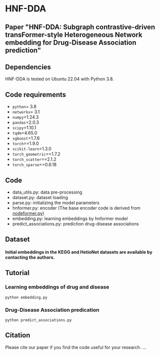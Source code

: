 # HNF-DDA
## Paper "HNF-DDA: Subgraph contrastive-driven transFormer-style Heterogeneous Network embedding for Drug-Disease Association prediction"

## Dependencies
HNF-DDA is tested on Ubuntu 22.04 with Python 3.8.

## Code requirements
  - `python`= 3.8
  - `networkx`= 3.1
  - `numpy`=1.24.3
  - `pandas`=2.0.3
  - `scipy`=1.10.1
  - `tqdm`=4.65.0
  - `xgboost`=1.7.6
  - `torch`==1.9.0
  - `scikit-learn`=1.3.0
  - `torch_geometric`==1.7.2
  - `torch_scatter`==2.1.2
  - `torch_sparse`==0.6.18

## Code
- data_utils.py: data pre-processing
- dataset.py: dataset loading
- parse.py: initializing the model parameters
- hnformer.py: encoder (The base encoder code is derived from [nodeformer.py](https://github.com/qitianwu/NodeFormer))
- embedding.py: learning embeddings by hnformer model
- predict_associations.py: prediction drug-disease associations

## Dataset
#### Initial embeddings in the KEGG and HetioNet datasets are available by contacting the authors.


## Tutorial

### Learning embeddings of drug and disease
```
python embedding.py
```

### Drug-Disease Association predication
```
python predict_associations.py
```

## Citation
Please cite our paper if you find the code useful for your research.
...
